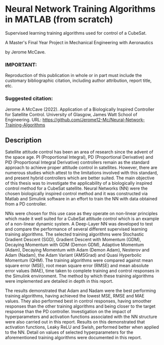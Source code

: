 # Neural Network Training Algorithms in MATLAB (from scratch)
Supervised learning training algorithms used for control of a CubeSat.

A Master's Final Year Project in Mechanical Engineering with Aeronautics

by Jerome McCave.

### IMPORTANT: 
Reproduction of this publication in whole or in part must include the customary bibliographic citation, including
author attribution, report title, etc.

### Suggested citation: 
Jerome A McCave (2022). Application of a Biologically Inspired Controller for Satellite Control. University of Glasgow,
James Watt School of Engineering. URL: https://github.com/Jerome12-Mc/Neural-Network-Training-Algorithms

## Description
Satellite attitude control has been an area of research since the advent of the space age. PI (Proportional Integral), PD (Proportional Derivative) and PID (Proportional Integral Derivative) controllers
remain as the standard approach to achieve proper attitude control in satellites. However, there are
numerous studies which attest to the limitations involved with this standard, and present hybrid controllers which are better suited. The main objective of this thesis was to investigate the applicability
of a biologically inspired control method for a CubeSat satellite. Neural Networks (NN) were the
chosen biologically inspired control method and it was constructed via Matlab and Simulink software
in an effort to train the NN with data obtained from a PD controller.

NNs were chosen for this use case as they operate on non-linear principles which made it well suited
for a CubeSat attitude control which is an example of a non-linear dynamic system. A Deep-Layer
NN was developed to test and compare the performance of several different supervised learning training algorithms. The selected training algorithms were Stochastic Gradient Descent (SGD), Gradient
Descent with Momentum (GDM), Decaying Momentum with GDM (Demon GDM), Adaptive Momentum (Adam), Decaying Momentum with Adam (Demon Adam), Nesterov and Adam (Nadam),
the Adam Variant (AMSGrad) and Quasi Hyperbolic Momentum (QHM). The training algorithms
were compared against mean square error (MSE), root mean square error (RMSE) and mean absolute
error values (MAE), time taken to complete training and control responses in the Simulink environment. The method by which these training algorithms were implemented are detailed in depth in this
report.

The results demonstrated that Adam and Nadam were the best performing training algorithms, having
achieved the lowest MSE, RMSE and MAE values. They also performed best in control responses,
having smoother responses than the other training algorithms and being closer to the target response
than the PD controller. Investigation on the impact of hyperparameters and activation functions associated with the NN structure were also carried out in this report. Results on this demonstrated that
activation functions, Leaky ReLU and Swish, performed better when applied to the NN. Detail on
values of selected hyperparameters for the aforementioned training algorithms were documented in
this report.

